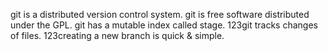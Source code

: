 git is a distributed version control system.
git is free software distributed under the GPL.
git has a mutable index called stage.
123git tracks changes of files.
123creating a new branch is quick & simple.
